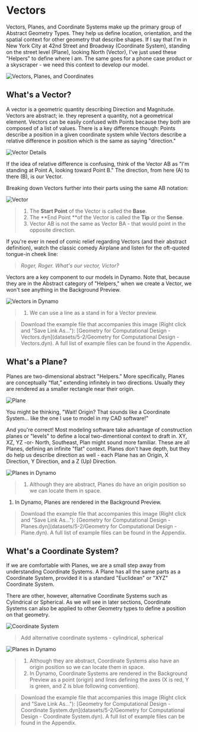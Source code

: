 # Vectors

Vectors, Planes, and Coordinate Systems make up the primary group of Abstract Geometry Types. They help us define location, orientation, and the spatial context for other geometry that describe shapes. If I say that I'm in New York City at 42nd Street and Broadway (Coordinate System), standing on the street level (Plane), looking North (Vector), I've just used these "Helpers" to define where I am. The same goes for a phone case product or a skyscraper - we need this context to develop our model.

![Vectors, Planes, and Coordinates](../../.gitbook/assets/VectorsPlanesCoodinates.jpg)

## What's a Vector?

A vector is a geometric quantity describing Direction and Magnitude. Vectors are abstract; ie. they represent a quantity, not a geometrical element. Vectors can be easily confused with Points because they both are composed of a list of values. There is a key difference though: Points describe a position in a given coordinate system while Vectors describe a relative difference in position which is the same as saying "direction."

![Vector Details](../../.gitbook/assets/Vector-Detailed.jpg)

If the idea of relative difference is confusing, think of the Vector AB as "I'm standing at Point A, looking toward Point B." The direction, from here (A) to there (B), is our Vector.

Breaking down Vectors further into their parts using the same AB notation:

![Vector](../../.gitbook/assets/Vector.jpg)

> 1. The **Start Point** of the Vector is called the **Base**.
> 2. The \*\*End Point \*\*of the Vector is called the **Tip** or the **Sense**.
> 3. Vector AB is not the same as Vector BA - that would point in the opposite direction.

If you're ever in need of comic relief regarding Vectors (and their abstract definition), watch the classic comedy Airplane and listen for the oft-quoted tongue-in cheek line:

> _Roger, Roger. What's our vector, Victor?_

Vectors are a key component to our models in Dynamo. Note that, because they are in the Abstract category of "Helpers," when we create a Vector, we won't see anything in the Background Preview.

![Vectors in Dynamo](../../.gitbook/assets/Dynamo-Vector.jpg)

> 1. We can use a line as a stand in for a Vector preview.

> Download the example file that accompanies this image (Right click and "Save Link As..."): \[Geometry for Computational Design - Vectors.dyn]\(datasets/5-2/Geometry for Computational Design - Vectors.dyn). A full list of example files can be found in the Appendix.

## What's a Plane?

Planes are two-dimensional abstract "Helpers." More specifically, Planes are conceptually “flat,” extending infinitely in two directions. Usually they are rendered as a smaller rectangle near their origin.

![Plane](../../.gitbook/assets/Plane.jpg)

You might be thinking, "Wait! Origin? That sounds like a Coordinate System... like the one I use to model in my CAD software!"

And you're correct! Most modeling software take advantage of construction planes or "levels" to define a local two-dimentional context to draft in. XY, XZ, YZ -or- North, Southeast, Plan might sound more familiar. These are all Planes, defining an infinite "flat" context. Planes don't have depth, but they do help us describe direction as well - each Plane has an Origin, X Direction, Y Direction, and a Z (Up) Direction.

![Planes in Dynamo](../../.gitbook/assets/Dynamo-Plane.jpg)

> 1. Although they are abstract, Planes do have an origin position so we can locate them in space.

1. In Dynamo, Planes are rendered in the Background Preview.

> Download the example file that accompanies this image (Right click and "Save Link As..."): \[Geometry for Computational Design - Planes.dyn]\(datasets/5-2/Geometry for Computational Design - Plane.dyn). A full list of example files can be found in the Appendix.

## What's a Coordinate System?

If we are comfortable with Planes, we are a small step away from understanding Coordinate Systems. A Plane has all the same parts as a Coordinate System, provided it is a standard "Euclidean" or "XYZ" Coordinate System.

There are other, however, alternative Coordinate Systems such as Cylindrical or Spherical. As we will see in later sections, Coordinate Systems can also be applied to other Geometry types to define a position on that geometry.

![Coordinate System](../../.gitbook/assets/CoordinateSystem.jpg)

> Add alternative coordinate systems - cylindrical, spherical

![Planes in Dynamo](../../.gitbook/assets/Dynamo-CoordinateSystem.jpg)

> 1. Although they are abstract, Coordinate Systems also have an origin position so we can locate them in space.
> 2. In Dynamo, Coordinate Systems are rendered in the Background Preview as a point (origin) and lines defining the axes (X is red, Y is green, and Z is blue following convention).

> Download the example file that accompanies this image (Right click and "Save Link As..."): \[Geometry for Computational Design - Coordinate System.dyn]\(datasets/5-2/Geometry for Computational Design - Coordinate System.dyn). A full list of example files can be found in the Appendix.
